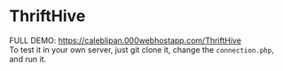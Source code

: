 <h1>ThriftHive</h1>

FULL DEMO: https://caleblipan.000webhostapp.com/ThriftHive
<br>
To test it in your own server, just git clone it, change the <code>connection.php</code>, and run it.
<br>
